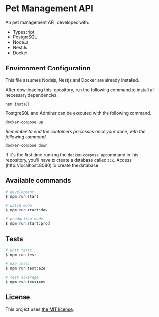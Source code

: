# Pet Management API

An pet management API, developed with:

- Typescript
- PostgreSQL
- NodeJs
- NestJs
- Docker

## Environment Configuration

This file assumes Nodejs, Nestjs and Docker are already installed.

After downloading this repository, run the following command to install all necessary dependencies.

```
npm install
```

PostgreSQL and Adminer can be executed with the following command.

```
docker-compose up
```

_Remember to end the containers processes once your done, with the following command._

```
docker-compose down
```

If it's the first time running the `docker-compose up`command in this repository, you'll have to create a database called `tcc`. Access (http://localhost:8080) to create the database.

## Available commands

```bash
# development
$ npm run start

# watch mode
$ npm run start:dev

# production mode
$ npm run start:prod
```

## Tests

```bash
# unit tests
$ npm run test

# e2e tests
$ npm run test:e2e

# test coverage
$ npm run test:cov
```

## License

This project uses [the MIT license](LICENSE).
